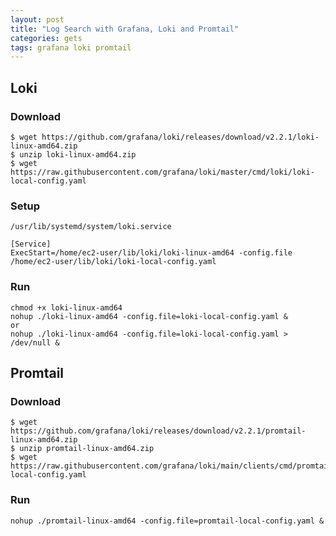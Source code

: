 ```yaml
---
layout: post
title: "Log Search with Grafana, Loki and Promtail"
categories: gets
tags: grafana loki promtail
---
```


## Loki

### Download
```
$ wget https://github.com/grafana/loki/releases/download/v2.2.1/loki-linux-amd64.zip
$ unzip loki-linux-amd64.zip
$ wget https://raw.githubusercontent.com/grafana/loki/master/cmd/loki/loki-local-config.yaml
```

### Setup
`/usr/lib/systemd/system/loki.service`
```
[Service]
ExecStart=/home/ec2-user/lib/loki/loki-linux-amd64 -config.file /home/ec2-user/lib/loki/loki-local-config.yaml
```

### Run
```
chmod +x loki-linux-amd64
nohup ./loki-linux-amd64 -config.file=loki-local-config.yaml &
or
nohup ./loki-linux-amd64 -config.file=loki-local-config.yaml > /dev/null &
```

## Promtail

### Download
```
$ wget https://github.com/grafana/loki/releases/download/v2.2.1/promtail-linux-amd64.zip
$ unzip promtail-linux-amd64.zip
$ wget https://raw.githubusercontent.com/grafana/loki/main/clients/cmd/promtail/promtail-local-config.yaml
```

### Run
```
nohup ./promtail-linux-amd64 -config.file=promtail-local-config.yaml &
```
